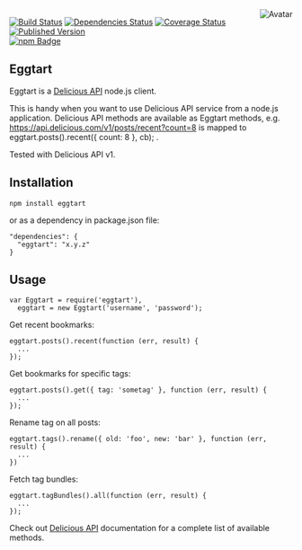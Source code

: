 <img align="right" src="https://raw.github.com/cliffano/eggtart/master/avatar.jpg" alt="Avatar"/>

[![Build Status](https://secure.travis-ci.org/cliffano/eggtart.png?branch=master)](http://travis-ci.org/cliffano/eggtart)
[![Dependencies Status](https://david-dm.org/cliffano/eggtart.png)](http://david-dm.org/cliffano/eggtart)
[![Coverage Status](https://coveralls.io/repos/cliffano/eggtart/badge.png?branch=master)](https://coveralls.io/r/cliffano/eggtart?branch=master)
[![Published Version](https://badge.fury.io/js/eggtart.png)](http://badge.fury.io/js/eggtart)
<br/>
[![npm Badge](https://nodei.co/npm/eggtart.png)](http://npmjs.org/package/eggtart)

Eggtart
-------

Eggtart is a [Delicious API](https://delicious.com/developers) node.js client.

This is handy when you want to use Delicious API service from a node.js application. Delicious API methods are available as Eggtart methods, e.g. https://api.delicious.com/v1/posts/recent?count=8 is mapped to eggtart.posts().recent({ count: 8 }, cb); .

Tested with Delicious API v1.

Installation
------------

    npm install eggtart

or as a dependency in package.json file:

    "dependencies": {
      "eggtart": "x.y.z"
    }

Usage
-----

    var Eggtart = require('eggtart'),
      eggtart = new Eggtart('username', 'password');

Get recent bookmarks:

    eggtart.posts().recent(function (err, result) {
      ...
    });

Get bookmarks for specific tags:

    eggtart.posts().get({ tag: 'sometag' }, function (err, result) {
      ...
    });

Rename tag on all posts:

    eggtart.tags().rename({ old: 'foo', new: 'bar' }, function (err, result) {
      ...
    })

Fetch tag bundles:

    eggtart.tagBundles().all(function (err, result) {
      ...
    });

Check out [Delicious API](https://github.com/avos/delicious-api) documentation for a complete list of available methods.
